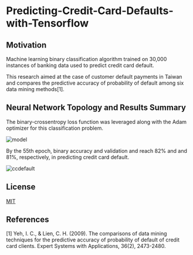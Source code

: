 # Predicting-Credit-Card-Defaults-with-Tensorflow

## Motivation
Machine learning binary classification algorithm trained on 30,000 instances of banking data used to predict credit card default.

This research aimed at the case of customer default payments in Taiwan and compares the predictive accuracy of probability of default among six data mining methods[1].

## Neural Network Topology and Results Summary
The binary-crossentropy loss function was leveraged along with the Adam optimizer for this classification problem.

![model](https://user-images.githubusercontent.com/48378196/96961401-4be81500-1550-11eb-9cd2-4e0f682c3b56.png)

By the 55th epoch, binary accuracy and validation and reach 82% and and 81%, respectively, in predicting credit card default. 

![ccdefault](https://user-images.githubusercontent.com/48378196/97688623-7d338880-1aee-11eb-9ce4-918407275c82.png)

## License
[MIT](https://choosealicense.com/licenses/mit/) 

## References
[1] Yeh, I. C., & Lien, C. H. (2009). The comparisons of data mining techniques for the predictive accuracy of probability of default of credit card clients. Expert Systems with Applications, 36(2), 2473-2480.
